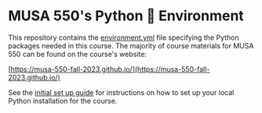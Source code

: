 # MUSA 550's Python 🐍 Environment

This repository contains the [environment.yml](environment.yml) file 
specifying the Python packages needed in this course. The majority of course 
materials for MUSA 550 can be found on the course's website:

[https://musa-550-fall-2023.github.io/](https://musa-550-fall-2023.github.io/)

See the [initial set up guide](https://musa-550-fall-2023.github.io/resource/install.html) for instructions on how to set up your
local Python installation for the course.
